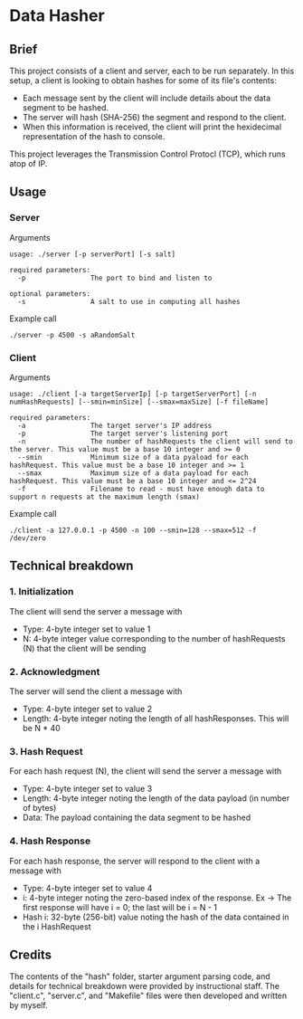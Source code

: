 # Data Hasher

## Brief

This project consists of a client and server, each to be run separately. In this setup, a client is looking to obtain hashes for some of its file's contents:
* Each message sent by the client will include details about the data segment to be hashed.
* The server will hash (SHA-256) the segment and respond to the client.
* When this information is received, the client will print the hexidecimal representation of the hash to console.

This project leverages the Transmission Control Protocl (TCP), which runs atop of IP.

## Usage

### Server

Arguments
```
usage: ./server [-p serverPort] [-s salt]

required parameters:
  -p                The port to bind and listen to

optional parameters:
  -s                A salt to use in computing all hashes

```
Example call
```
./server -p 4500 -s aRandomSalt
```

### Client

Arguments
```
usage: ./client [-a targetServerIp] [-p targetServerPort] [-n numHashRequests] [--smin=minSize] [--smax=maxSize] [-f fileName]

required parameters:
  -a                The target server's IP address 
  -p                The target server's listening port
  -n                The number of hashRequests the client will send to the server. This value must be a base 10 integer and >= 0
  --smin            Minimum size of a data pyaload for each hashRequest. This value must be a base 10 integer and >= 1
  --smax            Maximum size of a data payload for each hashRequest. This value must be a base 10 integer and <= 2^24
  -f                Filename to read - must have enough data to support n requests at the maximum length (smax)

```
Example call
```
./client -a 127.0.0.1 -p 4500 -n 100 --smin=128 --smax=512 -f /dev/zero
```

## Technical breakdown

### 1. Initialization

The client will send the server a message with
* Type: 4-byte integer set to value 1
* N: 4-byte integer value corresponding to the number of hashRequests (N) that the client will be sending 

### 2. Acknowledgment

The server will send the client a message with
* Type: 4-byte integer set to value 2
* Length: 4-byte integer noting the length of all hashResponses. This will be N * 40

### 3. Hash Request

For each hash request (N), the client will send the server a message with
* Type: 4-byte integer set to value 3
* Length: 4-byte integer noting the length of the data payload (in number of bytes)
* Data: The payload containing the data segment to be hashed

### 4. Hash Response

For each hash response, the server will respond to the client with a message with
* Type: 4-byte integer set to value 4
* i: 4-byte integer noting the zero-based index of the response. Ex -> The first response will have i = 0; the last will be i = N - 1
* Hash i: 32-byte (256-bit) value noting the hash of the data contained in the i HashRequest

## Credits

The contents of the "hash" folder, starter argument parsing code, and details for technical breakdown were provided by instructional staff. The "client.c", "server.c", and "Makefile" files were then developed and written by myself.

